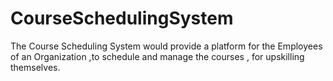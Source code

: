 # CourseSchedulingSystem
The Course Scheduling System would provide a platform for the Employees of an Organization ,to schedule and manage the courses , for upskilling themselves. 

